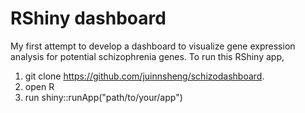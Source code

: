 # RShiny dashboard

My first attempt to develop a dashboard to visualize gene expression analysis for potential schizophrenia genes.
To run this RShiny app, 

1. git clone https://github.com/juinnsheng/schizodashboard.
2. open R
3. run shiny::runApp("path/to/your/app")


